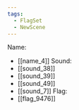 ```yaml
---
tags:
  - FlagSet
  - NewScene
---
```

Name:
- [[name_4]]
Sound:
- [[sound_38]]
- [[sound_39]]
- [[sound_49]]
- [[sound_7]]
Flag:
- [[flag_9476]]
